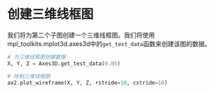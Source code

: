 # 创建三维线框图

我们将为第二个子图创建一个三维线框图。我们将使用mpl_toolkits.mplot3d.axes3d中的`get_test_data`函数来创建该图的数据。

```python
# 为三维线框图创建数据
X, Y, Z = Axes3D.get_test_data(0.05)

# 绘制三维线框图
ax2.plot_wireframe(X, Y, Z, rstride=10, cstride=10)
```
